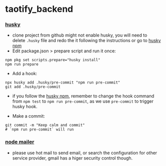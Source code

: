 # taotify_backend

### **<u>husky</u>**

- clone project from github might not enable husky, you will need to delete `.husky` file and redo the it following the instructions or go to [husky npm](https://www.npmjs.com/package/husky)
- Edit package.json > prepare script and run it once:

```
npm pkg set scripts.prepare="husky install"
npm run prepare
```

- Add a hook:

```
npx husky add .husky/pre-commit "npm run pre-commit"
git add .husky/pre-commit
```

- if you follow the [husky npm](https://www.npmjs.com/package/husky), remember to change the hook command from `npm test` to `npm run pre-commit`, as we use `pre-commit` to trigger husky hook.

- Make a commit:

```
git commit -m "Keep calm and commit"
# `npm run pre-commit` will run
```

### **<u>node mailer</u>**

- please use hot mail to send email, or search the configuration for other service provider, gmail has a higer security control though.

